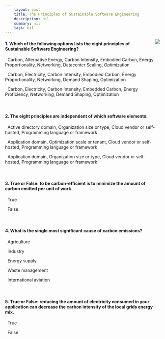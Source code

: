 ```yaml
---
    layout: post
    title: The Principles of Sustainable Software Engineering 
    description: nil
    summary: nil
    tags: nil
---
```



 <a target="_blank" href="https://docs.microsoft.com/en-us/learn/modules/sustainable-software-engineering-overview/11-knowledge-check/"><i class="fas fa-external-link-alt"></i> </a>
 <img align="right" src="https://docs.microsoft.com/en-us/learn/achievements/sustainable-software-engineering-overview.svg">
####  1. Which of the following options lists the eight principles of Sustainable Software Engineering?


<i class='far fa-square'></i> &nbsp;&nbsp;Carbon, Alternative Energy, Carbon Intensity, Embodied Carbon, Energy Proportionality, Networking, Datacenter Scaling, Optimization

<i class='fas fa-check-square' style='color: Dodgerblue;'></i> &nbsp;&nbsp;Carbon, Electricity, Carbon Intensity, Embodied Carbon, Energy Proportionality, Networking, Demand Shaping, Optimization

<i class='far fa-square'></i> &nbsp;&nbsp;Carbon, Electricity, Carbon Intensity, Embedded Carbon, Energy Proficiency, Networking, Demand Shaping, Optimization
<br />
<br />
<br />

####  2. The eight principles are independent of which software elements:


<i class='far fa-square'></i> &nbsp;&nbsp;Active directory domain, Organization size or type, Cloud vendor or self-hosted, Programming language or framework

<i class='far fa-square'></i> &nbsp;&nbsp;Application domain, Optimization scale or tenant, Cloud vendor or self-hosted, Programming language or framework

<i class='fas fa-check-square' style='color: Dodgerblue;'></i> &nbsp;&nbsp;Application domain, Organization size or type, Cloud vendor or self-hosted, Programming language or framework
<br />
<br />
<br />

####  3. True or False: to be carbon-efficient is to minimize the amount of carbon emitted per unit of work.


<i class='fas fa-check-square' style='color: Dodgerblue;'></i> &nbsp;&nbsp;True

<i class='far fa-square'></i> &nbsp;&nbsp;False
<br />
<br />
<br />

####  4. What is the single most significant cause of carbon emissions?


<i class='far fa-square'></i> &nbsp;&nbsp;Agriculture

<i class='far fa-square'></i> &nbsp;&nbsp;Industry

<i class='fas fa-check-square' style='color: Dodgerblue;'></i> &nbsp;&nbsp;Energy supply

<i class='far fa-square'></i> &nbsp;&nbsp;Waste management

<i class='far fa-square'></i> &nbsp;&nbsp;International aviation
<br />
<br />
<br />

####  5. True or False: reducing the amount of electricity consumed in your application can decrease the carbon intensity of the local grids energy mix.


<i class='fas fa-check-square' style='color: Dodgerblue;'></i> &nbsp;&nbsp;True

<i class='far fa-square'></i> &nbsp;&nbsp;False
<br />
<br />
<br />
